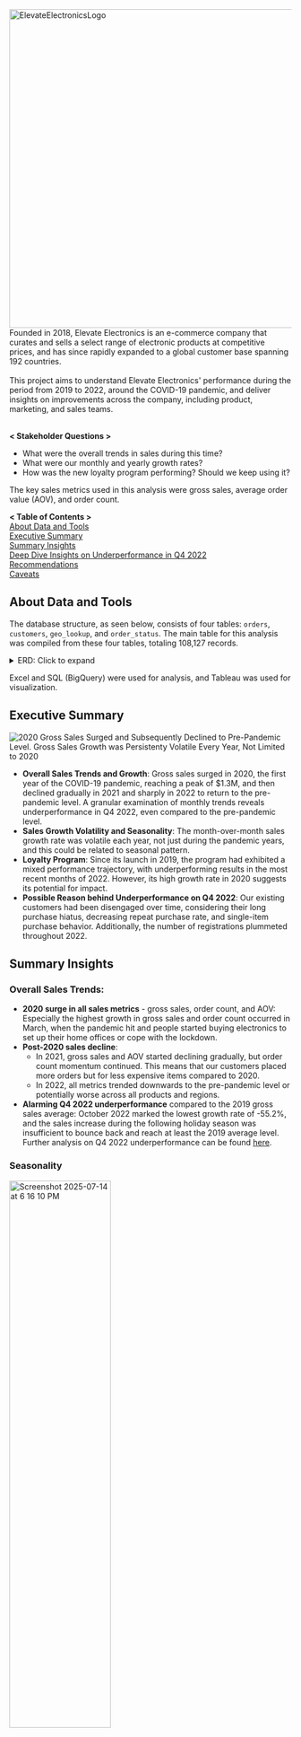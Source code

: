 <img width="2014" height="568" alt="ElevateElectronicsLogo" src="https://github.com/user-attachments/assets/6bd1e6b1-3669-4b34-bff3-8d8e14e57aef" alt="Company Logo"> 
Founded in 2018, Elevate Electronics is an e-commerce company that curates and sells a select range of electronic products at competitive prices, and has since rapidly expanded to a global customer base spanning 192 countries.<br />  
<br />
This project aims to understand Elevate Electronics' performance during the period from 2019 to 2022, around the COVID-19 pandemic, and deliver insights on improvements across the company, including product, marketing, and sales teams.<br />
<br />

**< Stakeholder Questions >**<br />

* What were the overall trends in sales during this time?<br />
* What were our monthly and yearly growth rates?<br />
* How was the new loyalty program performing? Should we keep using it?<br />

The key sales metrics used in this analysis were gross sales, average order value (AOV), and order count.<br /> 

**< Table of Contents >**  
[About Data and Tools](https://github.com/jayoungs/PicoTech_Electronics_Pandemic_Sales_Analyasis/edit/main/README.md#about-data-and-tools)  
[Executive Summary](https://github.com/jayoungs/PicoTech_Electronics_Pandemic_Sales_Analyasis/edit/main/README.md#executive-summary)  
[Summary Insights](https://github.com/jayoungs/PicoTech_Electronics_Pandemic_Sales_Analyasis/edit/main/README.md#summary-insights)  
[Deep Dive Insights on Underperformance in Q4 2022](https://github.com/jayoungs/PicoTech_Electronics_Pandemic_Sales_Analyasis/edit/main/README.md#deep-dive-insights-on-underperformance-in-q4-2022)  
[Recommendations](https://github.com/jayoungs/PicoTech_Electronics_Pandemic_Sales_Analyasis/edit/main/README.md#recommendations-how-to-position-ourselves-unique-in-this-market)  
[Caveats](https://github.com/jayoungs/PicoTech_Electronics_Pandemic_Sales_Analyasis/edit/main/README.md#caveats)  

## About Data and Tools

The database structure, as seen below, consists of four tables: `orders`, `customers`, `geo_lookup`, and `order_status`. The main table for this analysis was compiled from these four tables, totaling 108,127 records.

 <details>
 <summary>ERD: Click to expand</summary> 
 <img src="ERD.png" alt="Image" width="60%">
 </details>
   
Excel and SQL (BigQuery) were used for analysis, and Tableau was used for visualization.

## Executive Summary
<img align="middle" src="https://github.com/user-attachments/assets/a8c131fe-892c-40f1-8238-16ecfaf675ca" alt="2020 Gross Sales Surged and Subsequently Declined to Pre-Pandemic Level. Gross Sales Growth was Persistenty Volatile Every Year, Not Limited to 2020">

* **Overall Sales Trends and Growth**: Gross sales surged in 2020, the first year of the COVID-19 pandemic, reaching a peak of $1.3M, and then declined gradually in 2021 and sharply in 2022 to return to the pre-pandemic level. A granular examination of monthly trends reveals underperformance in Q4 2022, even compared to the pre-pandemic level.
* **Sales Growth Volatility and Seasonality**: The month-over-month sales growth rate was volatile each year, not just during the pandemic years, and this could be related to seasonal pattern.
* **Loyalty Program**: Since its launch in 2019, the program had exhibited a mixed performance trajectory, with underperforming results in the most recent months of 2022. However, its high growth rate in 2020 suggests its potential for impact. 
* **Possible Reason behind Underperformance on Q4 2022**: Our existing customers had been disengaged over time, considering their long purchase hiatus, decreasing repeat purchase rate, and single-item purchase behavior. Additionally, the number of registrations plummeted throughout 2022.
  
## Summary Insights

### **Overall Sales Trends:**
* **2020 surge in all sales metrics** - gross sales, order count, and AOV: Especially the highest growth in gross sales and order count occurred in March, when the pandemic hit and people started buying electronics to set up their home offices or cope with the lockdown.
* **Post-2020 sales decline**:
  * In 2021, gross sales and AOV started declining gradually, but order count momentum continued. This means that our customers placed more orders but for less expensive items compared to 2020.
  * In 2022, all metrics trended downwards to the pre-pandemic level or potentially worse across all products and regions.
* **Alarming Q4 2022 underperformance** compared to the 2019 gross sales average: October 2022 marked the lowest growth rate of -55.2%, and the sales increase during the following holiday season was insufficient to bounce back and reach at least the 2019 average level. Further analysis on Q4 2022 underperformance can be found [here](https://github.com/jayoungs/PicoTech_Electronics_Pandemic_Sales_Analyasis/edit/main/README.md#deep-dive-insights-on-underperformance-in-q4-2022).

### **Seasonality**
<img align="middle" width="60%" height="50%" alt="Screenshot 2025-07-14 at 6 16 10 PM" src="https://github.com/user-attachments/assets/a6922a0e-6f02-46ef-b964-953601175794" /> <br />

The persistent MoM gross sales growth volatility, as seen above, suggested a possible seasonal pattern, and in fact, there was. Both gross sales and order count showed dips in February and October, and surges in September and during November and December. These surges coincide with the back-to-school season, Labor Day sales, and the holiday season.

### **Product Segmentation:**
<img align="middle" width="1206" height="609" src="https://github.com/user-attachments/assets/844f390a-79aa-4921-ba86-60b63b5a6c3f" />

* **Products that failed to achieve sales expectations**:
  * **Bose Soundsport Headphones**, since being introduced to the product line in 2020, had experienced the highest negative growth rates in both gross sales and order count over the following two years, ultimately resulting in only one order in 2022.
  * Surprisingly, **Apple iPhone** had underperformed despite its general popularity, accounting for less than 1% of both gross sales and order volume. The **lack of product variation** might be the possible reason behind this. We sell only one model with one color and storage capacity option, as opposed to 27in 4K Gaming Monitor and Apple Airpods Headphone, which offer at least 14 options.
* **Product performance in Q4 2022** compared to the previous Q4: Gross sales declined across all the products by a range of -51% (Lenovo ThinkPad Laptop) and -83% (MacBook Air Laptop).
  
### **Regional Segmentation:** 
<img width="60%" height="60%" align="middle" src="https://github.com/user-attachments/assets/27e9c8a9-a093-4636-842c-fbbd388dcfa8" />

* **Potential market opportunity in APAC**: Although comprising a smaller portion of the market, APAC showed the highest sales growth rate of 226% in 2020 and the highest AOV between 2019 and 2022. Its customers purchased more expensive products than those from the other regions. Given their **higher spending power**, APAC can be **a target market for high-ticket products**.
* **Regional performance in Q4 2022** compared to the previous Q4: Gross sales declined across all the regions by a range of -68% (NA) and -82% (APAC).

### **Loyalty Program:** 
> Our loyalty program, launched in 2019, was designed for **customers who have created accounts and met a minimum purchase frequency**.
<img align="middle" width="2398" height="1198" alt="loyalty program" src="https://github.com/user-attachments/assets/a509aadd-fc83-44b8-89c3-932acb9bfd30" />

* **Unclear cause of the recent decrease** in loyalty member performance:
  * **The simultaneous decline in loyalty member performance and overall sales in Q4 2022** made it challenging to determine if the loyalty program itself was losing appeal or if its members were reflecting the broader market slowdown affecting all customer segments.
  * Loyalty members might have had no other products in their interests, given our limited variety of eight different products and their previous purchases.
* **Potential for impact**: The five-fold and twelve-fold growth in gross sales and order count, respectively, in 2020 indicates that the loyalty program, when effective, can significantly contribute to sales.
* We should **continue the loyalty program** for further observation and strategic refinement rather than discontinuing it prematurely.

## Deep Dive Insights on Underperformance in Q4 2022 

<**Factor to consider**>  
Electronic products, such as gaming monitors and laptops, have a **long lifespan** of at least 3-5 years. Hence, to boost sales constantly, 1) keeping **existing customers** engaged to revisit and buy different products and 2) acquiring **new customers** are crucial.

#### Hypothesis 1. Had existing customers been disengaged over time? - Yes
> Here, we define existing customers as those who **placed at least one order between 2019 and 2022, whether as guests or members**.
* **Long hiatus** between the last purchase date and January 1, 2023: 79% of customers hadn't made another purchase since at least 13 months ago.
* **Declining repeat purchase rate** over the years: 20% (2019) > 19% (2020) > 18% (2021) > 15% (2022).
* **Single-item purchase behavior**: 94.6% of our customers purchased only one unique product, and 5.2% purchased two distinctive products.

#### Hypothesis 2. Had we had fewer newly registered users over time? - Yes, but Further Investigation Required

> Due to the data limitations, this analysis focused on **newly registered users who created accounts between 2019 and 2022, regardless of whether they made
a purchase or not.**

<img width="60%" height="60%" align="middle" src="https://github.com/user-attachments/assets/ef9044ad-4645-4718-b076-54c61c7d00a5" />

However, it's **unclear whether this downfall was related to the direct marketing performance itself or whether visitors were not being sufficiently appealed to sign up.** Further investigation on marketing performance and customer journey is needed.

## Recommendations

#### Product Team
* Extend Apple iPhone variations in terms of different models in different colors and storage capacities.
* Discontinue Bose Soundsport Headphones.
* Prepare upgraded products for our top-selling products, the 27in 4K Gaming Monitors and MacBook Air Laptops, by conducting market research on the current popularity and profitability potential.
* Widen product variety in a lower price range that customers could purchase with less hesitation and financial risk, and for cross-selling (e.g., gaming keyboards, gaming headsets, or (gaming) mouse).
  
#### Marketing Team
* Refine seasonal marketing strategies for the back-to-school season and holidays.
* Target APAC customers for high-ticket products.
* Plan personalized promotions for product upgrades targeting customers who purchased gaming monitors and laptops in our first year, 2018.
* Launch a referral program to capitalize on our expanded customer base to acquire new customers.
* Map our customer journey to further understand their experience, pain points, and motivations behind their decisions by surveying customers after their purchase or users who didn't buy, and using existing data on the website/app and marketing email behavior.
* Further analyze our marketing channel performance to determine its impact on leads, registrations, and customer acquisition.
* Develop tailored promotions for registered but disengaged users based on the findings that only 13% of customers who created accounts made a purchase within one month and that 269 registered users hadn't yet made any purchase.

#### Sales Team
* Conduct qualitative research on top customers in terms of total spend who turned out to purchase multiple laptops. There might be opportunities targeting small business customers/resellers.

## Caveats (in progress)
* Profit is missing as a key sales metric in this analysis due to the limitations of the data. Profit analysis should be followed.
* If time and data were available, customer segmentation would have provided valuable insights to help us understand the diverse needs and preferences of our customers.
* To follow up on underperformance in Q4 2022, we should analyze more recent data from 2023 on.
* Improve data integrity and quality.

  
## Tableau Interactive Dashboard
